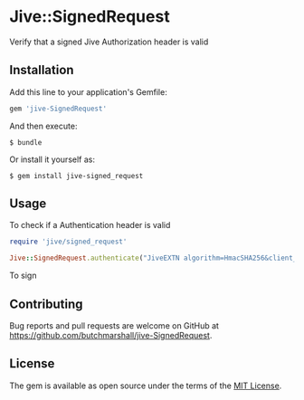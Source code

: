 # Jive::SignedRequest

Verify that a signed Jive Authorization header is valid

## Installation

Add this line to your application's Gemfile:

```ruby
gem 'jive-SignedRequest'
```

And then execute:

    $ bundle

Or install it yourself as:

    $ gem install jive-signed_request

## Usage

To check if a Authentication header is valid

```ruby
require 'jive/signed_request'

Jive::SignedRequest.authenticate("JiveEXTN algorithm=HmacSHA256&client_id=682a638ba74a4ff5fa6afa344b163e03.i&jive_url=https%3A%2F%2Fsandbox.jiveon.com%3A8443&tenant_id=b22e3911-28ef-480c-ae3b-ca791ba86952&timestamp=1436646990000&signature=GjQpEvBUoqUldgUk5bkUUrfwwUYIOcnh4IvQaDEQ4p8%3D", "8bd2952b851747e8f2c937b340fed6e1.s")
```

To sign 

## Contributing

Bug reports and pull requests are welcome on GitHub at https://github.com/butchmarshall/jive-SignedRequest.


## License

The gem is available as open source under the terms of the [MIT License](http://opensource.org/licenses/MIT).

